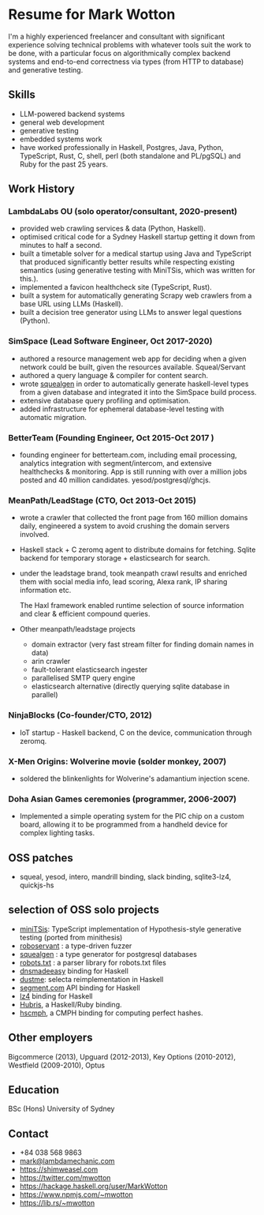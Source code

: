 # Resume for Mark Wotton

I'm a highly experienced freelancer and consultant with significant experience solving technical problems with whatever tools suit the work to be done, with a particular focus on algorithmically complex backend systems and end-to-end correctness via types (from HTTP to database) and generative testing.

## Skills
  - LLM-powered backend systems
  - general web development
  - generative testing
  - embedded systems work
  - have worked professionally in Haskell, Postgres, Java, Python, TypeScript, Rust, C, shell, perl (both standalone and PL/pgSQL) and Ruby for the past 25 years.

## Work History

### LambdaLabs OU (solo operator/consultant, 2020-present)
  - provided web crawling services & data (Python, Haskell).
  - optimised critical code for a Sydney Haskell startup getting it down from minutes to half a second.
  - built a timetable solver for a medical startup using Java and TypeScript that produced significantly better results while respecting existing semantics (using generative testing with MiniTSis, which was written for this.).
  - implemented a favicon healthcheck site (TypeScript, Rust).
  - built a system for automatically generating Scrapy web crawlers from a base URL using LLMs (Haskell).
  - built a decision tree generator using LLMs to answer legal questions (Python).

### SimSpace (Lead Software Engineer, Oct 2017-2020)
  - authored a resource management web app for deciding when a given network could be built, given the resources available. Squeal/Servant
  - authored a query language & compiler for content search.
  - wrote [squealgen](https://github.com/mwotton/squealgen) in order to automatically generate haskell-level types from a given database and integrated it into	the SimSpace build process.
  - extensive database query profiling and optimisation.
  - added infrastructure for ephemeral database-level testing with automatic migration.

### BetterTeam (Founding Engineer, Oct 2015-Oct 2017 )

  - founding engineer for betterteam.com, including email
    processing, analytics integration with segment/intercom, and
    extensive healthchecks & monitoring. App is still running with over a million jobs posted and 40 million candidates. yesod/postgresql/ghcjs.

### MeanPath/LeadStage (CTO, Oct 2013-Oct 2015)

  - wrote a crawler that collected the front page from 160 million domains daily, engineered a system to avoid crushing the domain servers involved.
  - Haskell stack + C zeromq agent to distribute domains for fetching. Sqlite backend for temporary storage + elasticsearch for search.
  - under the leadstage brand, took meanpath crawl results and enriched them with social media info, lead scoring, Alexa rank, IP sharing information etc.

    The Haxl framework enabled runtime selection of source information and clear & efficient compound queries.
  - Other meanpath/leadstage projects
    - domain extractor (very fast stream filter for finding domain names in data)
    - arin crawler
    - fault-tolerant elasticsearch ingester
    - parallelised SMTP query engine
    - elasticsearch alternative (directly querying sqlite database in
      parallel)

### NinjaBlocks (Co-founder/CTO, 2012)
  - IoT startup - Haskell backend, C on the device, communication
    through zeromq.

### X-Men Origins: Wolverine movie (solder monkey, 2007)
  - soldered the blinkenlights for Wolverine's adamantium injection scene.

### Doha Asian Games ceremonies (programmer, 2006-2007)
  - Implemented a simple operating system for the PIC chip on a custom
board, allowing it to be programmed from a handheld device for complex
lighting tasks.

## OSS patches
  - squeal, yesod, intero, mandrill binding, slack binding, sqlite3-lz4, quickjs-hs

## selection of OSS solo projects

- [miniTSis](https://github.com/lambdamechanic/miniTSis): TypeScript implementation of Hypothesis-style generative testing (ported from minithesis)
- [roboservant](https://github.com/mwotton/roboservant) : a type-driven fuzzer
- [squealgen](https://github.com/mwotton/squealgen) : a type generator for postgresql databases
- [robots.txt](https://github.com/meanpath/robots) : a parser library for robots.txt files
- [dnsmadeeasy](https://github.com/mwotton/dnsmadeeasy) binding for Haskell
- [dustme](https://github.com/mwotton/dustme): selecta reimplementation in Haskell
- [segment.com](https://github.com/mwotton/segment-api) API binding for Haskell
- [lz4](https://github.com/mwotton/lz4hs) binding for Haskell
- [Hubris](https://github.com/mwotton/Hubris), a Haskell/Ruby binding.
- [hscmph](https://github.com/mwotton/hscmph), a CMPH binding for computing perfect hashes.

## Other employers

  Bigcommerce (2013), Upguard (2012-2013), Key Options (2010-2012), Westfield (2009-2010), Optus

## Education

  BSc (Hons) University of Sydney

## Contact

   - +84 038 568 9863
   - mark@lambdamechanic.com
   - https://shimweasel.com
   - https://twitter.com/mwotton
   - https://hackage.haskell.org/user/MarkWotton
   - https://www.npmjs.com/~mwotton
   - https://lib.rs/~mwotton
